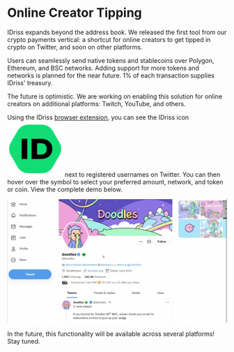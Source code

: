 # Online Creator Tipping

IDriss expands beyond the address book. We released the first tool from our crypto payments vertical: a shortcut for online creators to get tipped in crypto on Twitter, and soon on other platforms.&#x20;

Users can seamlessly send native tokens and stablecoins over Polygon, Ethereum, and BSC networks. Adding support for more tokens and networks is planned for the near future. 1% of each transaction supplies IDriss' treasury.

The future is optimistic. We are working on enabling this solution for online creators on additional platforms: Twitch, YouTube, and others.

Using the IDriss [browser extension](browser-extension.md), you can see the IDriss icon <img src="../../.gitbook/assets/icon128.png" alt="" data-size="line"> next to registered usernames on Twitter. You can then hover over the symbol to select your preferred amount, network, and token or coin. View the complete demo below.

![](../../.gitbook/assets/doodle.gif)

In the future, this functionality will be available across several platforms! Stay tuned.
